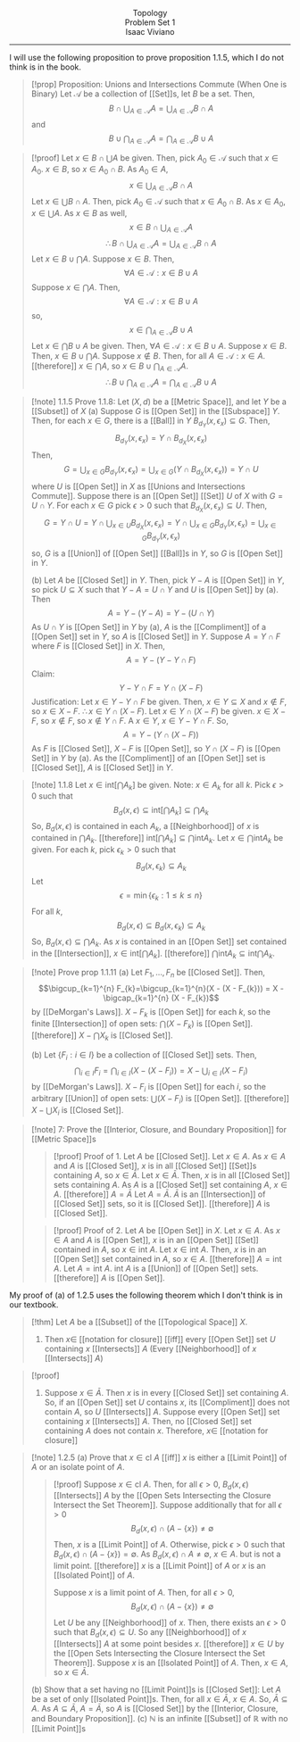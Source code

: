<p align="center">
Topology <br>
Problem Set 1 <br>
Isaac Viviano
</p>

---

I will use the following proposition to prove proposition 1.1.5, which I do not think is in the book.
>[!prop] Proposition: Unions and Intersections Commute (When One is Binary)
Let $\mathcal{A}$ be a collection of [[Set]]s, let $B$ be a set. Then,
$$B\cap\bigcup_{A\in \mathcal{A}}A=\bigcup_{A\in \mathcal{A}}B\cap A$$
and
$$B\cup\bigcap_{A\in \mathcal{A}}A=\bigcap_{A\in \mathcal{A}}B\cup A$$

>[!proof]
Let $x\in B\cap\bigcup A$ be given. Then, pick $A_0\in \mathcal{A}$ such that $x\in A_{0}$. $x\in B$, so $x\in A_{0}\cap B$. As $A_{0}\in A$, 
$$x\in\bigcup_{A\in \mathcal{A}}B\cap A$$
Let $x\in\bigcup B\cap A$. Then, pick $A_{0}\in \mathcal{A}$ such that $x\in A_{0}\cap B$. As $x\in A_{0}$, $x\in \bigcup A$. As $x\in B$ as well,
$$x\in B\cap\bigcup_{A\in \mathcal{A}}A$$
$$\therefore B\cap\bigcup_{A\in \mathcal{A}}A=\bigcup_{A\in \mathcal{A}}B\cap A$$
Let $x\in B\cup\bigcap A$. Suppose $x\in B$. Then,
$$\forall A\in \mathcal{A}:x\in B\cup A$$
Suppose $x\in\bigcap A$. Then,
$$\forall A\in \mathcal{A}:x\in B\cup A$$
so,
$$x\in \bigcap_{A\in \mathcal{A}}B\cup A$$
Let $x\in \bigcap B\cup A$ be given. Then, $\forall A\in \mathcal{A}:x\in B\cup A$. Suppose $x\in B$. Then, $x\in B\cup\bigcap A$. Suppose $x\notin B$. Then, for all $A\in \mathcal{A}:x\in A$. [[therefore]] $x\in\bigcap A$, so $x\in B\cup\bigcap_{A\in \mathcal{A}}A$.
$$\therefore B\cup\bigcap_{A\in \mathcal{A}}A=\bigcap_{A\in \mathcal{A}}B\cup A$$

>[!note] 1.1.5
>Prove 1.1.8: Let $(X,d)$ be a [[Metric Space]], and let $Y$ be a [[Subset]] of $X$
>(a) Suppose $G$ is [[Open Set]] in the [[Subspace]] $Y$. Then, for each $x\in G$, there is a [[Ball]] in $Y$ $B_{d_Y}(x,\epsilon_x)\subseteq G$. Then, 
>$$B_{d_{Y}}(x,\epsilon_{x})=Y\cap B_{d_{X}}(x,\epsilon_x)$$ 
>Then, 
>$$G=\bigcup_{x\in G}B_{d_{Y}}(x,\epsilon_x)=\bigcup_{x\in G}\left(Y\cap B_{d_{X}}(x,\epsilon_{x})\right)=Y\cap U$$
>where $U$ is [[Open Set]] in $X$ as [[Unions and Intersections Commute]].
>Suppose there is an [[Open Set]] [[Set]] $U$ of $X$ with $G=U\cap Y$. For each $x\in G$ pick $\epsilon>0$ such that $B_{d_{X}}(x,\epsilon_{x})\subseteq U$. Then,
>$$G = Y\cap U=Y\cap\bigcup_{x\in U}B_{d_{X}}(x,\epsilon_x)=Y\cap\bigcup_{x\in G}B_{d_{Y}}(x,\epsilon_x)=\bigcup_{x\in G}B_{d_{Y}}(x,\epsilon_{x})$$
>so, $G$ is a [[Union]] of [[Open Set]] [[Ball]]s in $Y$, so $G$ is [[Open Set]] in $Y$.
>
>(b) Let $A$ be [[Closed Set]] in $Y$. 
Then, pick $Y-A$ is [[Open Set]] in $Y$, so pick $U\subseteq X$ such that $Y-A=U\cap Y$ and $U$ is [[Open Set]] by (a). Then
$$A=Y-(Y-A)=Y-(U\cap Y)$$
As $U\cap Y$ is [[Open Set]] in $Y$ by (a), $A$ is the [[Compliment]] of a [[Open Set]] set in $Y$, so $A$ is [[Closed Set]] in $Y$.
Suppose $A=Y\cap F$ where $F$ is [[Closed Set]] in $X$. Then,
$$A=Y-(Y-Y\cap F)$$
Claim: 
$$Y-Y\cap F=Y\cap(X-F)$$
Justification: Let $x\in Y-Y\cap F$ be given. Then, $x\in Y\subseteq X$ and $x\notin F$, so $x\in X-F$. $\therefore x\in Y\cap(X-F)$. Let $x\in Y\cap(X-F)$ be given. $x\in X-F$, so $x\notin F$, so $x\notin Y\cap F$. A $x\in Y$, $x\in Y- Y\cap F$.
So, 
$$A=Y-(Y\cap(X-F))$$
As $F$ is [[Closed Set]], $X-F$ is [[Open Set]], so $Y\cap(X-F)$ is [[Open Set]] in $Y$ by (a). As the [[Compliment]] of an [[Open Set]] set is [[Closed Set]], $A$ is [[Closed Set]] in $Y$.

>[!note] 1.1.8
>Let $x\in \text{int}\left[\bigcap A_{k}\right]$ be given. Note: $x\in A_{k}$ for all $k$. Pick $\epsilon>0$ such that 
>$$B_{d}(x,\epsilon)\subseteq \text{int}\left[\bigcap A_{k}\right]\subseteq\bigcap A_{k}$$
>So, $B_{d}(x,\epsilon)$ is contained in each $A_{k}$, a [[Neighborhood]] of $x$ is contained in $\bigcap A_k$.
>[[therefore]] $\text{int}\left[\bigcap A_{k}\right]\subseteq\bigcap \text{int}A_{k}$. 
>Let $x\in\bigcap \text{int}A_{k}$ be given. For each $k$, pick $\epsilon_{k}>0$ such that 
>$$B_{d}(x,\epsilon_{k})\subseteq A_k$$
>Let
>$$\epsilon=\min\{\epsilon_{k}:1≤k≤n\}$$
>For all $k$, 
>$$B_{d}(x, \epsilon)\subseteq B_{d}(x,\epsilon_k)\subseteq A_k$$
>So, $B_{d}(x, \epsilon)\subseteq\bigcap A_{k}$. As $x$ is contained in an [[Open Set]] set contained in the [[Intersection]], $x\in \text{int}\left[\bigcap A_{k}\right]$.
>[[therefore]] $\bigcap \text{int}A_{k}\subseteq \text{int}\bigcap A_{k}$.

>[!note] Prove prop 1.1.11
>(a) Let $F_{1},\ldots, F_{n}$ be [[Closed Set]]. Then, 
>$$\bigcup_{k=1}^{n} F_{k}=\bigcup_{k=1}^{n}(X - (X - F_{k})) = X - \bigcap_{k=1}^{n} (X - F_{k})$$
>by [[DeMorgan's Laws]]. $X-F_{k}$ is [[Open Set]] for each $k$, so the finite [[Intersection]] of open sets: $\bigcap(X-F_{k})$ is [[Open Set]]. [[therefore]] $X-\bigcap X_{k}$ is [[Closed Set]]. 
>
>(b) Let $\{F_{i}:i\in I\}$ be a collection of [[Closed Set]] sets. Then, 
>$$\bigcap_{i\in I} F_{i}=\bigcap_{i\in I}(X - (X - F_{i})) = X - \bigcup_{i\in I} (X - F_{i})$$
>by [[DeMorgan's Laws]]. $X-F_{i}$ is [[Open Set]] for each $i$, so the arbitrary [[Union]] of open sets: $\bigcup(X-F_{i})$ is [[Open Set]]. [[therefore]] $X-\bigcup X_{i}$ is [[Closed Set]]. 

>[!note] 7: Prove the [[Interior, Closure, and Boundary Proposition]] for [[Metric Space]]s
>>[!proof] Proof of 1.
>>Let $A$ be [[Closed Set]]. Let $x\in A$. As $x\in A$ and $A$ is [[Closed Set]], $x$ is in all [[Closed Set]] [[Set]]s containing $A$, so $x\in\bar{A}$. Let $x\in\bar{A}$. Then, $x$ is in all [[Closed Set]] sets containing $A$. As $A$ is a [[Closed Set]] set containing $A$, $x\in A$. [[therefore]] $A=\bar{A}$
>>Let $A=\bar{A}$. $\bar{A}$ is an [[Intersection]] of [[Closed Set]] sets, so it is [[Closed Set]]. [[therefore]] $A$ is [[Closed Set]].
>
>>[!proof] Proof of 2.
>>Let $A$ be [[Open Set]] in $X$. Let $x\in A$. As $x\in A$ and $A$ is [[Open Set]], $x$ is in an [[Open Set]] [[Set]] contained in $A$, so $x\in \text{int } A$. Let $x\in \text{int }A$. Then, $x$ is in an [[Open Set]] set contained in $A$, so $x\in A$. [[therefore]] $A=\text{int }A$.
>>Let $A=\text{int }A$. $\text{int }A$ is a [[Union]] of [[Open Set]] sets. [[therefore]] $A$ is [[Open Set]].

My proof of (a) of 1.2.5 uses the following theorem which I don't think is in our textbook.
> [!thm]
> Let $A$ be a [[Subset]] of the [[Topological Space]] $X$.
> 1. Then $x\in$ [[notation for closure]] [[iff]] every [[Open Set]] set $U$ containing $x$ [[Intersects]] $A$ (Every [[Neighborhood]] of $x$ [[Intersects]] $A$)

> [!proof]
> 1. Suppose $x\in\bar{A}$. Then $x$ is in every [[Closed Set]] set containing $A$. So, if an [[Open Set]] set $U$ contains $x$, its [[Compliment]] does not contain $A$, so $U$ [[Intersects]] $A$.
> Suppose every [[Open Set]] set containing $x$ [[Intersects]] $A$. Then, no [[Closed Set]] set containing $A$ does not contain $x$. Therefore, $x\in$ [[notation for closure]]
> 

>[!note] 1.2.5
>(a) Prove that $x\in \text{cl }A$ [[iff]] $x$ is either a [[Limit Point]] of $A$ or an isolate point of $A$.
>>[!proof]
>>Suppose $x\in \text{cl }A$. Then, for all $\epsilon>0$, $B_{d}(x,\epsilon)$ [[Intersects]] $A$ by the [[Open Sets Intersecting the Closure Intersect the Set Theorem]]. Suppose additionally that for all $\epsilon>0$
>>$$B_{d}(x,\epsilon)\cap (A-\{x\})≠\emptyset$$
>>Then, $x$ is a [[Limit Point]] of $A$. Otherwise, pick $\epsilon>0$ such that $B_{d}(x,\epsilon)\cap(A-\{x\})=\emptyset$. As $B_{d}(x,\epsilon)\cap A≠\emptyset$, $x\in A$. but is not a limit point. 
>>[[therefore]] $x$ is a [[Limit Point]] of $A$ or $x$ is an [[Isolated Point]] of $A$.
>>
>>Suppose $x$ is a limit point of $A$. Then, for all $\epsilon>0$, 
>>$$B_{d}(x,\epsilon)\cap (A-\{x\})\ne\emptyset$$
>>Let $U$ be any [[Neighborhood]] of $x$. Then, there exists an $\epsilon>0$ such that $B_{d}(x,\epsilon)\subseteq U$. So any [[Neighborhood]] of $x$ [[Intersects]] $A$ at some point besides $x$. [[therefore]] $x\in U$ by the [[Open Sets Intersecting the Closure Intersect the Set Theorem]].
>>Suppose $x$ is an [[Isolated Point]] of $A$. Then, $x\in A$, so $x\in\bar{A}$.
>
>
>(b) Show that a set having no [[Limit Point]]s is [[Closed Set]]:
>Let $A$ be a set of only [[Isolated Point]]s. Then, for all $x\in \bar{A}$, $x\in A$. So, $\bar{A}\subseteq A$. As $A\subseteq \bar{A}$, $A=\bar{A}$, so $A$ is [[Closed Set]] by the [[Interior, Closure, and Boundary Proposition]].
>(c) $\mathbb{N}$ is an infinite [[Subset]] of $\mathbb{R}$ with no [[Limit Point]]s